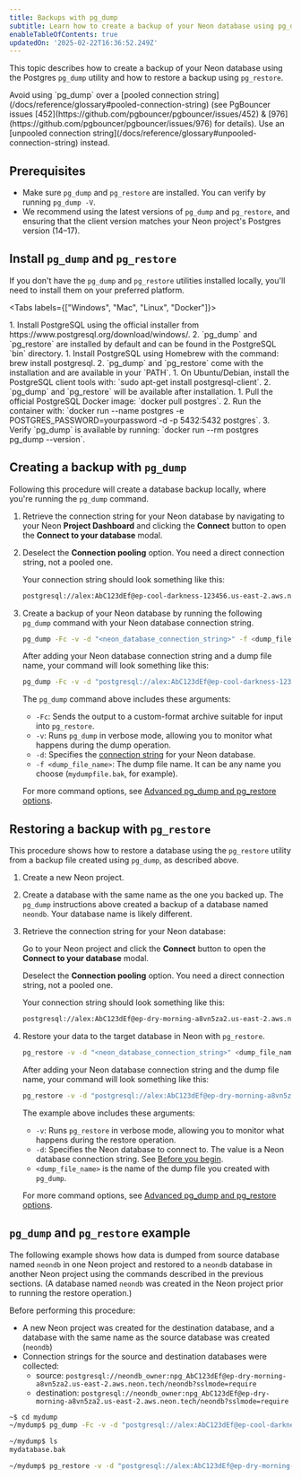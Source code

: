 ```yaml
---
title: Backups with pg_dump
subtitle: Learn how to create a backup of your Neon database using pg_dump
enableTableOfContents: true
updatedOn: '2025-02-22T16:36:52.249Z'
---
```


This topic describes how to create a backup of your Neon database using the Postgres `pg_dump` utility and how to restore a backup using `pg_restore`.

<Admonition type="important">
Avoid using `pg_dump` over a [pooled connection string](/docs/reference/glossary#pooled-connection-string) (see PgBouncer issues [452](https://github.com/pgbouncer/pgbouncer/issues/452) & [976](https://github.com/pgbouncer/pgbouncer/issues/976) for details). Use an [unpooled connection string](/docs/reference/glossary#unpooled-connection-string) instead.
</Admonition>

## Prerequisites

- Make sure `pg_dump` and `pg_restore` are installed. You can verify by running `pg_dump -V`. 
- We recommend using the latest versions of `pg_dump` and `pg_restore`, and ensuring that the client version matches your Neon project's Postgres version (14–17).

## Install `pg_dump` and `pg_restore` 

If you don't have the `pg_dump` and `pg_restore` utilities installed locally, you'll need to install them on your preferred platform.

<Tabs labels={["Windows", "Mac", "Linux", "Docker"]}>

<TabItem>
1. Install PostgreSQL using the official installer from https://www.postgresql.org/download/windows/.
2. `pg_dump` and `pg_restore` are installed by default and can be found in the PostgreSQL `bin` directory.
</TabItem>

<TabItem>
1. Install PostgreSQL using Homebrew with the command: brew install postgresql.
2. `pg_dump` and `pg_restore` come with the installation and are available in your `PATH`.
</TabItem>

<TabItem>
1. On Ubuntu/Debian, install the PostgreSQL client tools with: `sudo apt-get install postgresql-client`.
2. `pg_dump` and `pg_restore` will be available after installation.
</TabItem>

<TabItem>
1. Pull the official PostgreSQL Docker image: `docker pull postgres`.
2. Run the container with: `docker run --name postgres -e POSTGRES_PASSWORD=yourpassword -d -p 5432:5432 postgres`.
3. Verify `pg_dump` is available by running: `docker run --rm postgres pg_dump --version`.
</TabItem>

</Tabs>

## Creating a backup with `pg_dump`

Following this procedure will create a database backup locally, where you're running the `pg_dump` command.  

1. Retrieve the connection string for your Neon database by navigating to your Neon **Project Dashboard** and clicking the **Connect** button to open the **Connect to your database** modal.

2. Deselect the **Connection pooling** option. You need a direct connection string, not a pooled one.

    Your connection string should look something like this:

    ```bash shouldWrap
    postgresql://alex:AbC123dEf@ep-cool-darkness-123456.us-east-2.aws.neon.tech/neondb?sslmode=require
    ```

3. Create a backup of your Neon database by running the following `pg_dump` command with your Neon database connection string.

    ```bash shouldWrap
    pg_dump -Fc -v -d "<neon_database_connection_string>" -f <dump_file_name>
    ```

    After adding your Neon database connection string and a dump file name, your command will look something like this:

    ```bash shouldWrap
    pg_dump -Fc -v -d "postgresql://alex:AbC123dEf@ep-cool-darkness-123456.us-east-2.aws.neon.tech/neondb?sslmode=require" -f mydatabase.bak
    ```

    The `pg_dump` command above includes these arguments:

    - `-Fc`: Sends the output to a custom-format archive suitable for input into `pg_restore`.
    - `-v`: Runs `pg_dump` in verbose mode, allowing you to monitor what happens during the dump operation.
    - `-d`: Specifies the [connection string](https://www.postgresql.org/docs/current/libpq-connect.html#LIBPQ-CONNSTRING) for your Neon database.
    - `-f <dump_file_name>`: The dump file name. It can be any name you choose (`mydumpfile.bak`, for example).

    For more command options, see [Advanced pg_dump and pg_restore options](#advanced-pgdump-and-pgrestore-options).

## Restoring a backup with `pg_restore`

This procedure shows how to restore a database using the `pg_restore` utility from a backup file created using `pg_dump`, as described above.

1. Create a new Neon project.
2. Create a database with the same name as the one you backed up. The `pg_dump` instructions above created a backup of a database named `neondb`. Your database name is likely different.
3. Retrieve the connection string for your Neon database:

    Go to your Neon project and click the **Connect** button to open the **Connect to your database** modal.

    Deselect the **Connection pooling** option. You need a direct connection string, not a pooled one.

    Your connection string should look something like this:

    ```bash shouldWrap
    postgresql://alex:AbC123dEf@ep-dry-morning-a8vn5za2.us-east-2.aws.neon.tech/neondb?sslmode=require
    ```

4. Restore your data to the target database in Neon with `pg_restore`.

    ```bash shouldWrap
    pg_restore -v -d "<neon_database_connection_string>" <dump_file_name>
    ```

    After adding your Neon database connection string and the dump file name, your command will look something like this:


    ```bash shouldWrap
    pg_restore -v -d "postgresql://alex:AbC123dEf@ep-dry-morning-a8vn5za2.us-east-2.aws.neon.tech/neondb?sslmode=require" mydatabase.bak
    ```

    The example above includes these arguments:

    - `-v`: Runs `pg_restore` in verbose mode, allowing you to monitor what happens during the restore operation.
    - `-d`: Specifies the Neon database to connect to. The value is a Neon database connection string. See [Before you begin](#before-you-begin).
    - `<dump_file_name>` is the name of the dump file you created with `pg_dump`.

    For more command options, see [Advanced pg_dump and pg_restore options](#advanced-pgdump-and-pgrestore-options).

## `pg_dump` and `pg_restore` example

The following example shows how data is dumped from source database named `neondb` in one Neon project and restored to a `neondb` database in another Neon project using the commands described in the previous sections. (A database named `neondb` was created in the Neon project prior to running the restore operation.)

Before performing this procedure:

- A new Neon project was created for the destination database, and a database with the same name as the source database was created (`neondb`)
- Connection strings for the source and destination databases were collected:
    - source: `postgresql://neondb_owner:npg_AbC123dEf@ep-dry-morning-a8vn5za2.us-east-2.aws.neon.tech/neondb?sslmode=require`
    - destination: `postgresql://neondb_owner:npg_AbC123dEf@ep-dry-morning-a8vn5za2.us-east-2.aws.neon.tech/neondb?sslmode=require`

```bash shouldWrap
~$ cd mydump
~/mydump$ pg_dump -Fc -v -d "postgresql://alex:AbC123dEf@ep-cool-darkness-123456.us-east-2.aws.neon.tech/neondb?sslmode=require" -f mydatabase.bak

~/mydump$ ls
mydatabase.bak

~/mydump$ pg_restore -v -d "postgresql://alex:AbC123dEf@ep-dry-morning-a8vn5za2.us-east-2.aws.neon.tech/neondb?sslmode=require" mydatabase.bak
```